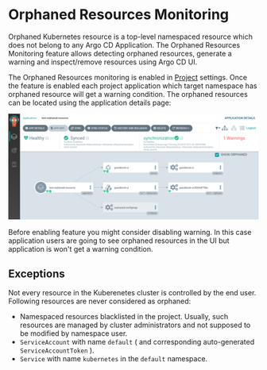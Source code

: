 # Orphaned Resources Monitoring

Orphaned Kubernetes resource is a top-level namespaced resource which does not belong to any Argo CD Application. The Orphaned Resources Monitoring feature allows detecting
orphaned resources, generate a warning and inspect/remove resources using Argo CD UI.

The Orphaned Resources monitoring is enabled in [Project](projects.md) settings. Once the feature is enabled each project application which target namespace has orphaned resource
will get a warning condition. The orphaned resources can be located using the application details page:

![orphaned resources](../assets/orphaned-resources.png)

Before enabling feature you might consider disabling warning. In this case application users are going to see orphaned resources in the UI but application is won't get a warning condition.

## Exceptions

Not every resource in the Kuberenetes cluster is controlled by the end user. Following resources are never considered as orphaned:

* Namespaced resources blacklisted in the project. Usually, such resources are managed by cluster administrators and not supposed to be modified by namespace user.
* `ServiceAccount` with name `default` ( and corresponding auto-generated `ServiceAccountToken` ).
* `Service` with name `kubernetes` in the `default` namespace.
